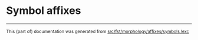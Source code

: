 
# Symbol affixes

* * *

<small>This (part of) documentation was generated from [src/fst/morphology/affixes/symbols.lexc](https://github.com/giellalt/lang-tel/blob/main/src/fst/morphology/affixes/symbols.lexc)</small>
